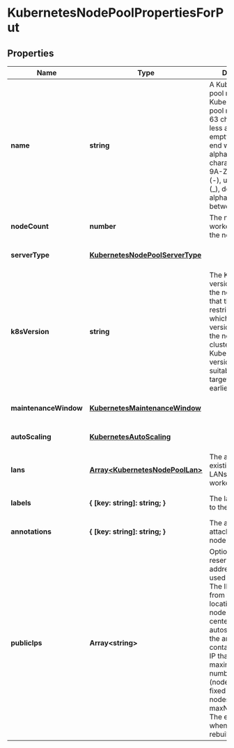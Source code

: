 # KubernetesNodePoolPropertiesForPut

## Properties
| Name | Type | Description | Notes |
| ------------ | ------------- | ------------- | ------------- |
| **name** | **string** | A Kubernetes node pool name. Valid Kubernetes node pool name must be 63 characters or less and must be empty or begin and end with an alphanumeric character ([a-z0-9A-Z]) with dashes (-), underscores (_), dots (.), and alphanumerics between. | [optional] [default to undefined] |
| **nodeCount** | **number** | The number of worker nodes of the node pool. | [default to undefined] |
| **serverType** | [**KubernetesNodePoolServerType**](KubernetesNodePoolServerType.md) |  | [optional] [default to undefined] |
| **k8sVersion** | **string** | The Kubernetes version running in the node pool. Note that this imposes restrictions on which Kubernetes versions can run in the node pools of a cluster. Also, not all Kubernetes versions are suitable upgrade targets for all earlier versions. | [optional] [default to undefined] |
| **maintenanceWindow** | [**KubernetesMaintenanceWindow**](KubernetesMaintenanceWindow.md) |  | [optional] [default to undefined] |
| **autoScaling** | [**KubernetesAutoScaling**](KubernetesAutoScaling.md) |  | [optional] [default to undefined] |
| **lans** | [**Array&lt;KubernetesNodePoolLan&gt;**](KubernetesNodePoolLan.md) | The array of existing private LANs to attach to worker nodes. | [optional] [default to undefined] |
| **labels** | **{ [key: string]: string; }** | The labels attached to the node pool. | [optional] [default to undefined] |
| **annotations** | **{ [key: string]: string; }** | The annotations attached to the node pool. | [optional] [default to undefined] |
| **publicIps** | **Array&lt;string&gt;** | Optional array of reserved public IP addresses to be used by the nodes. The IPs must be from the exact location of the node pool\'s data center. If autoscaling is used, the array must contain one more IP than the maximum possible number of nodes (nodeCount+1 for a fixed number of nodes or maxNodeCount+1). The extra IP is used when the nodes are rebuilt. | [optional] [default to undefined] |


